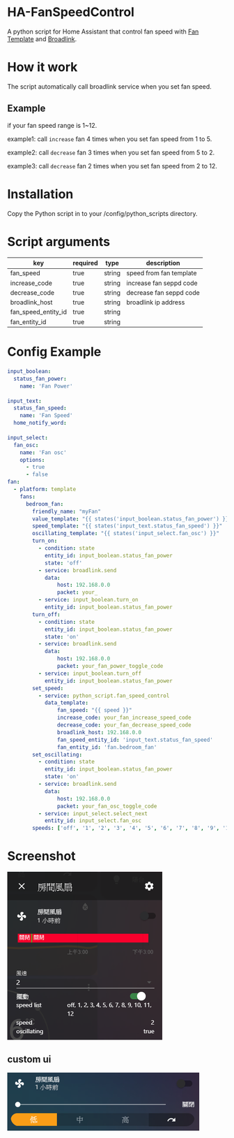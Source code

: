 # HA-FanSpeedControl
A python script for Home Assistant that control fan speed with [Fan Template](https://www.home-assistant.io/integrations/fan.template/) and [Broadlink](https://www.home-assistant.io/integrations/broadlink/).

# How it work
The script automatically call broadlink service when you set fan speed.

## Example
if your fan speed range is 1~12.

example1: call `increase` fan 4 times when you set fan speed from 1 to 5.

example2: call `decrease` fan 3 times when you set fan speed from 5 to 2.

example3: call `decrease` fan 2 times when you set fan speed from 2 to 12.



# Installation
Copy the Python script in to your /config/python_scripts directory.

# Script arguments
|key|required|type|description|
|-|-|-|-|
|fan_speed|true|string|speed from fan template|
|increase_code|true|string|increase fan seppd code|
|decrease_code|true|string|decrease fan seppd code|
|broadlink_host|true|string|broadlink ip address|
|fan_speed_entity_id|true|string||
|fan_entity_id|true|string||

# Config Example
```yaml
input_boolean:
  status_fan_power:
    name: 'Fan Power'

input_text:
  status_fan_speed:
    name: 'Fan Speed'
  home_notify_word:

input_select:
  fan_osc:
    name: 'Fan osc'
    options:
      - true
      - false
fan:
  - platform: template
    fans:
      bedroom_fan:
        friendly_name: "myFan"
        value_template: "{{ states('input_boolean.status_fan_power') }}"
        speed_template: "{{ states('input_text.status_fan_speed') }}"
        oscillating_template: "{{ states('input_select.fan_osc') }}"
        turn_on:
          - condition: state
            entity_id: input_boolean.status_fan_power
            state: 'off'
          - service: broadlink.send
            data:
                host: 192.168.0.0
                packet: your_
          - service: input_boolean.turn_on
            entity_id: input_boolean.status_fan_power
        turn_off:
          - condition: state
            entity_id: input_boolean.status_fan_power
            state: 'on'
          - service: broadlink.send
            data:
                host: 192.168.0.0
                packet: your_fan_power_toggle_code
          - service: input_boolean.turn_off
            entity_id: input_boolean.status_fan_power
        set_speed:
          - service: python_script.fan_speed_control
            data_template:
                fan_speed: "{{ speed }}"
                increase_code: your_fan_increase_speed_code
                decrease_code: your_fan_decrease_speed_code
                broadlink_host: 192.168.0.0
                fan_speed_entity_id: 'input_text.status_fan_speed'
                fan_entity_id: 'fan.bedroom_fan'
        set_oscillating:
          - condition: state
            entity_id: input_boolean.status_fan_power
            state: 'on'
          - service: broadlink.send
            data:
                host: 192.168.0.0
                packet: your_fan_osc_toggle_code
          - service: input_select.select_next
            entity_id: input_select.fan_osc
        speeds: ['off', '1', '2', '3', '4', '5', '6', '7', '8', '9', '10', '11', '12']
```

# Screenshot
![image](/Screenshot/fan.png)

## custom ui
![image](/Screenshot/fanui.png)
